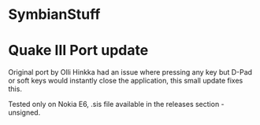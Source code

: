 # SymbianStuff

# Quake III Port update
Original port by Olli Hinkka had an issue where pressing any key but D-Pad or soft keys would instantly
close the application, this small update fixes this.

Tested only on Nokia E6, .sis file available in the releases section - unsigned.
